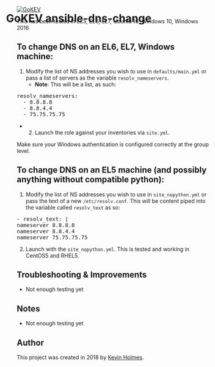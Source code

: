 [![GoKEV](http://GoKEV.com/GoKEV200.png)](http://GoKEV.com/)

<div style="position: absolute; top: 40px; left: 200px;">

# GoKEV ansible-dns-change
</div>

This has been tested in EL5, EL6, EL7, Ubuntu 16, Windows 10, Windows 2016

## To change DNS on an EL6, EL7, Windows machine:

  1. Modify the list of NS addresses you wish to use in `defaults/main.yml` or pass a list of servers as the variable `resolv_nameservers`.  
      - **Note**: This will be a list, as such: 
<pre>resolv_nameservers:
  - 8.8.8.8
  - 8.8.4.4
  - 75.75.75.75  </pre>


- 2. Launch the role against your inventories via `site.yml`.

Make sure your Windows authentication is configured correctly at the group level.


## To change DNS on an EL5 machine (and possibly anything without compatible python):
  1. Modify the list of NS addresses you wish to use in `site_nopython.yml` or pass the text of a new `/etc/resolv.conf`.  This will be content piped into the variable called `resolv_text` as so:
<pre>- resolv_text: |
nameserver 8.8.8.8
nameserver 8.8.4.4
nameserver 75.75.75.75</pre>

  2. Launch with the `site_nopython.yml`.  This is tested and working in CentOS5 and RHEL5.



## Troubleshooting & Improvements

- Not enough testing yet

## Notes

  - Not enough testing yet

## Author

This project was created in 2018 by [Kevin Holmes](http://GoKEV.com/).


